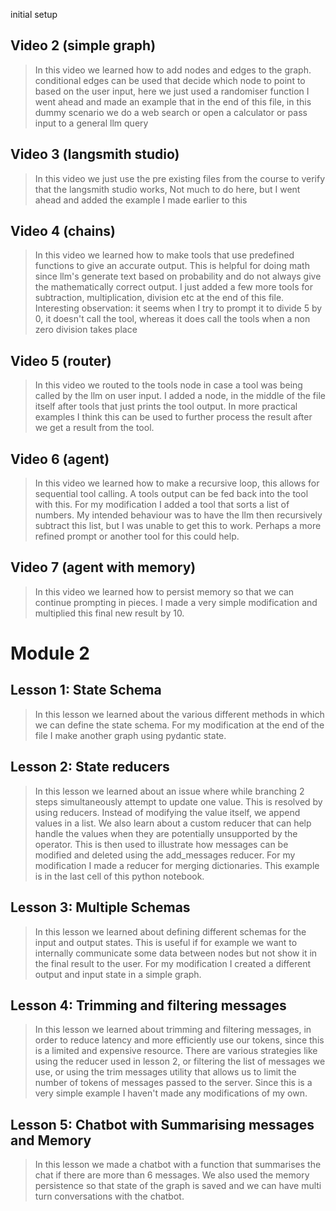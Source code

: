 initial setup

## Video 2 (simple graph)

> In this video we learned how to add nodes and edges to the graph.
> conditional edges can be used that decide which node to point to based on the user input, here we just used a randomiser function
> I went ahead and made an example that in the end of this file, in this dummy scenario we do a web search or open a calculator or pass input to a general llm query

## Video 3 (langsmith studio)

> In this video we just use the pre existing files from the course to verify that the langsmith studio works,
> Not much to do here, but I went ahead and added the example I made earlier to this

## Video 4 (chains)

> In this video we learned how to make tools that use predefined functions to give an accurate output. This is helpful for doing math since llm's generate text based on probability and do not always give the mathematically correct output.
> I just added a few more tools for subtraction, multiplication, division etc at the end of this file. Interesting observation: it seems when I try to prompt it to divide 5 by 0, it doesn't call the tool, whereas it does call the tools when a non zero division takes place

## Video 5 (router)

> In this video we routed to the tools node in case a tool was being called by the llm on user input.
> I added a node, in the middle of the file itself after tools that just prints the tool output. In more practical examples I think this can be used to further process the result after we get a result from the tool.

## Video 6 (agent)

> In this video we learned how to make a recursive loop, this allows for sequential tool calling. A tools output can be fed back into the tool with this. For my modification I added a tool that sorts a list of numbers. My intended behaviour was to have the llm then recursively subtract this list, but I was unable to get this to work. Perhaps a more refined prompt or another tool for this could help.

## Video 7 (agent with memory)

> In this video we learned how to persist memory so that we can continue prompting in pieces.
> I made a very simple modification and multiplied this final new result by 10.

# Module 2

## Lesson 1: State Schema

> In this lesson we learned about the various different methods in which we can define the state schema. For my modification at the end of the file I make another graph using pydantic state.

## Lesson 2: State reducers

> In this lesson we learned about an issue where while branching 2 steps simultaneously attempt to update one value. This is resolved by using reducers. Instead of modifying the value itself, we append values in a list. We also learn about a custom reducer that can help handle the values when they are potentially unsupported by the operator. This is then used to illustrate how messages can be modified and deleted using the add_messages reducer. For my modification I made a reducer for merging dictionaries. This example is in the last cell of this python notebook.

## Lesson 3: Multiple Schemas

> In this lesson we learned about defining different schemas for the input and output states. This is useful if for example we want to internally communicate some data between nodes but not show it in the final result to the user. For my modification I created a different output and input state in a simple graph.

## Lesson 4: Trimming and filtering messages

> In this lesson we learned about trimming and filtering messages, in order to reduce latency and more efficiently use our tokens, since this is a limited and expensive resource. There are various strategies like using the reducer used in lesson 2, or filtering the list of messages we use, or using the trim messages utility that allows us to limit the number of tokens of messages passed to the server. Since this is a very simple example I haven't made any modifications of my own.

## Lesson 5: Chatbot with Summarising messages and Memory

> In this lesson we made a chatbot with a function that summarises the chat if there are more than 6 messages. We also used the memory persistence so that state of the graph is saved and we can have multi turn conversations with the chatbot.
